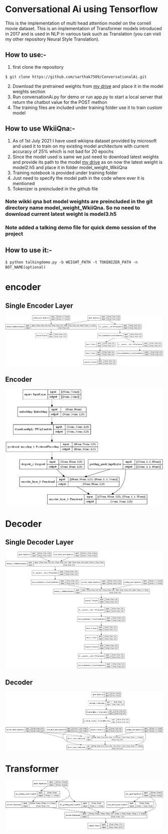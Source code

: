 # Conversational Ai using Tensorflow
This is the implementation of multi head attention model on the cornell movie dataset. This is an implementation of Transformer models introduced in 2017 and is used in NLP in various task such as Translation (you can visit my other repository Neural Style Translation).

## How to use:-
1) first clone the repository
```shell
$ git clone https://github.com/sarthak7509/ConversationalAi.git
```
2) Download the pretrained weights from [my drive](https://drive.google.com/file/d/1tkWOcmNPeNeRaJY1MhTS9bcWB6gGKkcq/view?usp=sharing) and place it in the model weights section
3) Run conversationAi.py for demo or run app.py to start a local server that return the chatbot value for the POST methon
4) The training files are included under training folder use it to train custom model

## How to use WkiiQna:-
1) As of 1st July 2021 I have used wkiiqna dataset provided by microsoft and used it to train on my existing model architecture with current accuracy of 25% which is not bad for 20 epochs
2) Since the model used is same we just need to download latest weights and provide its path to the model [my drive](https://drive.google.com/drive/folders/1jAuJpbaPXr0Sh6m7MnDCLVvWgVgg0CS-?usp=sharing) as on now the latest weight is model2.h5 and place it in folder model_weight_WkiiQna
3) Training notebook is provided under training folder 
4) Just need to specify the model path in the code where ever it is mentioned
5) Tokenizer is preincluded in the github file
### Note wikki qna bot model weights are preincluded in the git directory name model_weight_WkiiQna. So no need to download current latest weight is model3.h5

### Note added a talking demo file for quick demo session of the project 
## How to use it:-
```shell 
$ python talkingdemo.py -b WEIGHT_PATH -t TOKENIZER_PATH -n BOT_NAME(optional)
```
# encoder
## Single Encoder Layer
![alt text](/model-graphs/encoder_LAYER.png )

## Encoder
![alt text](/model-graphs/encoder.png )

# Decoder
## Single Decoder Layer
![alt text](/model-graphs/decoder_layer.png )

## Decoder
![alt text](/model-graphs/decoder.png )

# Transformer
![alt text](/model-graphs/Transformer.png )


